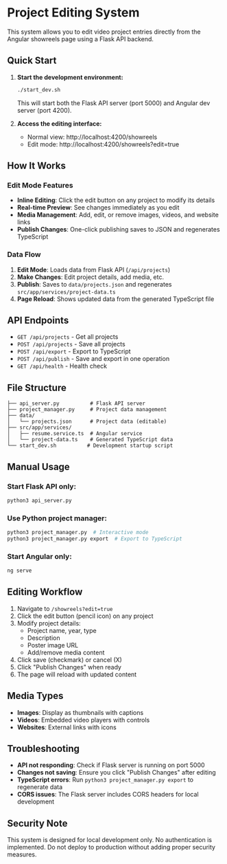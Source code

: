 # Project Editing System

This system allows you to edit video project entries directly from the Angular showreels page using a Flask API backend.

## Quick Start

1. **Start the development environment:**
   ```bash
   ./start_dev.sh
   ```
   This will start both the Flask API server (port 5000) and Angular dev server (port 4200).

2. **Access the editing interface:**
   - Normal view: http://localhost:4200/showreels
   - Edit mode: http://localhost:4200/showreels?edit=true

## How It Works

### Edit Mode Features
- **Inline Editing**: Click the edit button on any project to modify its details
- **Real-time Preview**: See changes immediately as you edit
- **Media Management**: Add, edit, or remove images, videos, and website links
- **Publish Changes**: One-click publishing saves to JSON and regenerates TypeScript

### Data Flow
1. **Edit Mode**: Loads data from Flask API (`/api/projects`)
2. **Make Changes**: Edit project details, add media, etc.
3. **Publish**: Saves to `data/projects.json` and regenerates `src/app/services/project-data.ts`
4. **Page Reload**: Shows updated data from the generated TypeScript file

## API Endpoints

- `GET /api/projects` - Get all projects
- `POST /api/projects` - Save all projects
- `POST /api/export` - Export to TypeScript
- `POST /api/publish` - Save and export in one operation
- `GET /api/health` - Health check

## File Structure

```
├── api_server.py          # Flask API server
├── project_manager.py     # Project data management
├── data/
│   └── projects.json      # Project data (editable)
├── src/app/services/
│   ├── resume.service.ts  # Angular service
│   └── project-data.ts    # Generated TypeScript data
└── start_dev.sh          # Development startup script
```

## Manual Usage

### Start Flask API only:
```bash
python3 api_server.py
```

### Use Python project manager:
```bash
python3 project_manager.py  # Interactive mode
python3 project_manager.py export  # Export to TypeScript
```

### Start Angular only:
```bash
ng serve
```

## Editing Workflow

1. Navigate to `/showreels?edit=true`
2. Click the edit button (pencil icon) on any project
3. Modify project details:
   - Project name, year, type
   - Description
   - Poster image URL
   - Add/remove media content
4. Click save (checkmark) or cancel (X)
5. Click "Publish Changes" when ready
6. The page will reload with updated content

## Media Types

- **Images**: Display as thumbnails with captions
- **Videos**: Embedded video players with controls
- **Websites**: External links with icons

## Troubleshooting

- **API not responding**: Check if Flask server is running on port 5000
- **Changes not saving**: Ensure you click "Publish Changes" after editing
- **TypeScript errors**: Run `python3 project_manager.py export` to regenerate data
- **CORS issues**: The Flask server includes CORS headers for local development

## Security Note

This system is designed for local development only. No authentication is implemented. Do not deploy to production without adding proper security measures. 